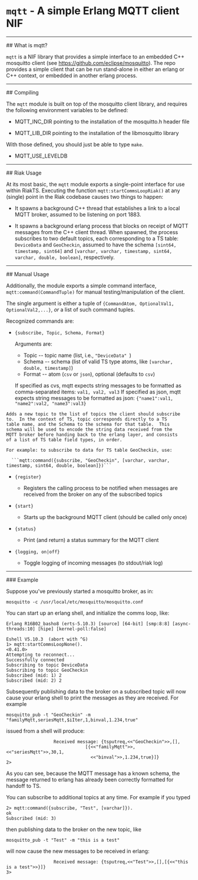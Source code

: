 # `mqtt` - A simple Erlang MQTT client NIF

<hr>
## What is mqtt?

```mqtt``` is a NIF library that provides a simple interface to an
embedded C++ mosquitto client (see
https://github.com/eclipse/mosquitto).  The repo provides a simple
client that can be run stand-alone in either an erlang or C++ context,
or embedded in another erlang process.

<hr>
## Compiling

The ```mqtt``` module is built on top of the mosquitto client library,
and requires the following environment variables to be defined:

* MQTT_INC_DIR pointing to the installation of the mosquitto.h header
file

* MQTT_LIB_DIR pointing to the installation of the libmosquitto library

With those defined, you should just be able to type `make`.

* MQTT_USE_LEVELDB
<hr>
## Riak Usage

At its most basic, the ```mqtt``` module exports a single-point
interface for use within RiakTS.  Executing the function
```mqtt:startCommsLoopRiak()``` at any (single) point in the Riak
codebase causes two things to happen:

* It spawns a background C++ thread that establishes a link to a local
  MQTT broker, assumed to be listening on port 1883.

* It spawns a background erlang process that blocks on receipt of MQTT
  messages from the C++ client thread.  When spawned, the process
  subscribes to two default topics, each corresponding to a TS table: ```DeviceData``` and ```GeoCheckin```, assumed to have the schema ```[sint64, timestamp, sint64]``` and ```[varchar, varchar, timestamp, sint64, varchar, double, boolean]```, respectively.

<hr>
## Manual Usage

Additionally, the module exports a simple command interface, ```mqtt:command(CommandTuple)``` for
manual testing/manipulation of the client.

The single argument is either a tuple of ```{CommandAtom, OptionalVal1, OptionalVal2,...}```, _or_ a list of such command tuples.

Recognized commands are:

   * ```{subscribe, Topic, Schema, Format}```

       Arguments are:
       
       * Topic  -- topic name (list, i.e., ```"DeviceData" ```)
       * Schema -- schema (list of valid TS type atoms, like ```[varchar, double, timestamp]```)
       * Format -- atom (```csv``` or ```json```), optional (defaults to ```csv```)
	
	   If specified as cvs, mqtt expects string messages to be formatted as comma-separated items: `val1, val2, val3`
	   If specified as json, mqtt expects string messages to be formatted as json: `{"name1":val1, "name2":val2, "name3":val3}`

    Adds a new topic to the list of topics the client should subscribe
    to.  In the context of TS, topic corresponds directly to a TS
    table name, and the Schema to the schema for that table.  This
    schema will be used to encode the string data received from the
    MQTT broker before handing back to the erlang layer, and consists
    of a list of TS table field types, in order.

    For example: to subscribe to data for TS table GeoCheckin, use:
 
      ```mqtt:command({subscribe, "GeoCheckin", [varchar, varchar, timestamp, sint64, double, boolean]})```

   * ```{register}```

     * Registers the calling process to be notified when messages
      are received from the broker on any of the subscribed topics

   * ```{start}```

     * Starts up the background MQTT client (should be called only once)

   * ```{status}```

     * Print (and return) a status summary for the MQTT client

   * ```{logging, on|off}```

     * Toggle logging of incoming messages (to stdout/riak log)

<hr>
### Example

Suppose you've previously started a mosquitto broker, as in:

```mosquitto -c /usr/local/etc/mosquitto/mosquitto.conf```

You can start up an erlang shell, and initialize the comms loop, like:

```
Erlang R16B02_basho8 (erts-5.10.3) [source] [64-bit] [smp:8:8] [async-threads:10] [hipe] [kernel-poll:false]

Eshell V5.10.3  (abort with ^G)
1> mqtt:startCommsLoopNone().
<0.41.0>
Attempting to reconnect...
Successfully connected
Subscribing to topic DeviceData
Subscribing to topic GeoCheckin
Subscribed (mid: 1) 2
Subscribed (mid: 2) 2
```

Subsequently publishing data to the broker on a subscribed topic will
now cause your erlang shell to print the messages as they are
received.  For example

```
mosquitto_pub -t "GeoCheckin" -m "familyMqtt,seriesMqtt,$iIter,1,binval,1.234,true"
```
issued from a shell will produce:

```
                  Received message: {tsputreq,<<"GeoCheckin">>,[],
                              [{<<"familyMqtt">>,<<"seriesMqtt">>,30,1,
                                <<"binval">>,1.234,true}]}
2>
```

As you can see, because the MQTT message has a known schema, the
message returned to erlang has already been correctly formatted for
handoff to TS.

You can subscribe to additional topics at any time.  For example if
you typed

```
2> mqtt:command({subscribe, "Test", [varchar]}).
ok
Subscribed (mid: 3)
```

then publishing data to the broker on the new topic, like

```mosquitto_pub -t "Test" -m "this is a test"```

will now cause the new messages to be received in erlang:

```
                  Received message: {tsputreq,<<"Test">>,[],[{<<"this is a test">>}]}
3>
```
		  